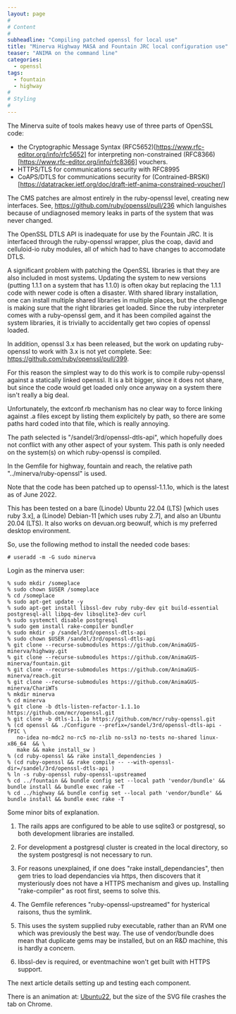 ```yaml
---
layout: page
#
# Content
#
subheadline: "Compiling patched openssl for local use"
title: "Minerva Highway MASA and Fountain JRC local configuration use"
teaser: "ANIMA on the command line"
categories:
  - openssl
tags:
  - fountain
  - highway
#
# Styling
#
---
```


The Minerva suite of tools makes heavy use of three parts of OpenSSL code:

* the Cryptographic Message Syntax (RFC5652)[https://www.rfc-editor.org/info/rfc5652] for interpreting non-constrained (RFC8366)[https://www.rfc-editor.org/info/rfc8366] vouchers.
* HTTPS/TLS for communications security with RFC8995
* CoAPS/DTLS for communications security for (Contrained-BRSKI)[https://datatracker.ietf.org/doc/draft-ietf-anima-constrained-voucher/]

The CMS patches are almost entirely in the ruby-openssl level, creating new interfaces.
See, https://github.com/ruby/openssl/pull/236 which languishes because of undiagnosed memory leaks in parts of the system that was never changed.

The OpenSSL DTLS API is inadequate for use by the Fountain JRC.  It is interfaced through the ruby-openssl wrapper, plus the coap, david and celluloid-io ruby modules, all of which had to
have changes to accomodate DTLS.

A significant problem with patching the OpenSSL libraries is that they are also included in most systems.  Updating the system to new versions (putting 1.1.1 on a system that has 1.1.0) is often okay but replacing the 1.1.1 code with newer code is often a disaster.
With shared library installation, one can install multiple shared libraries in multiple places, but the challenge is making sure that the right libraries get loaded.  Since the ruby interpreter comes with a ruby-openssl gem, and it has been compiled against the system libraries, it is trivially to accidentally get two copies of openssl loaded.

In addition, openssl 3.x has been released, but the work on updating ruby-openssl to work with 3.x is not yet complete.  See: https://github.com/ruby/openssl/pull/399.

For this reason the simplest way to do this work is to compile ruby-openssl against a statically linked openssl.  It is a bit bigger, since it does not share, but since the code would get loaded only once anyway on a system there isn't really a big deal.

Unfortunately, the extconf.rb mechanism has no clear way to force linking against .a files except by listing them explicitely by path, so there are some paths hard coded into that file, which is really annoying.

The path selected is "/sandel/3rd/openssl-dtls-api", which hopefully does not conflict with any other aspect of your system.   This path is only needed on the system(s) on which ruby-openssl is compiled.

In the Gemfile for highway, fountain and reach, the relative path "../minerva/ruby-openssl" is used.

Note that the code has been patched up to openssl-1.1.1o, which is the latest as of June 2022.

This has been tested on a bare (Linode) Ubuntu 22.04 (LTS) [which uses ruby 3.x], a (Linode) Debian-11 [which uses ruby 2.7], and also an Ubuntu 20.04 (LTS).  It also works on devuan.org beowulf, which is my preferred desktop environment.

So, use the following method to install the needed code bases:

~~~~
# useradd -m -G sudo minerva
~~~~

Login as the minerva user:

~~~~
% sudo mkdir /someplace
% sudo chown $USER /someplace
% cd /someplace
% sudo apt-get update -y
% sudo apt-get install libssl-dev ruby ruby-dev git build-essential postgresql-all libpq-dev libsqlite3-dev curl
% sudo systemctl disable postgresql
% sudo gem install rake-compiler bundler
% sudo mkdir -p /sandel/3rd/openssl-dtls-api
% sudo chown $USER /sandel/3rd/openssl-dtls-api
% git clone --recurse-submodules https://github.com/AnimaGUS-minerva/highway.git
% git clone --recurse-submodules https://github.com/AnimaGUS-minerva/fountain.git
% git clone --recurse-submodules https://github.com/AnimaGUS-minerva/reach.git
% git clone --recurse-submodules https://github.com/AnimaGUS-minerva/ChariWTs
% mkdir minerva
% cd minerva
% git clone -b dtls-listen-refactor-1.1.1o https://github.com/mcr/openssl.git
% git clone -b dtls-1.1.1o https://github.com/mcr/ruby-openssl.git
% (cd openssl && ./Configure --prefix=/sandel/3rd/openssl-dtls-api -fPIC \
   no-idea no-mdc2 no-rc5 no-zlib no-ssl3 no-tests no-shared linux-x86_64  && \
   make && make install_sw )
% (cd ruby-openssl && rake install_dependencies )
% (cd ruby-openssl && rake compile -- --with-openssl-dir=/sandel/3rd/openssl-dtls-api )
% ln -s ruby-openssl ruby-openssl-upstreamed
% cd ../fountain && bundle config set --local path 'vendor/bundle' && bundle install && bundle exec rake -T
% cd ../highway && bundle config set --local path 'vendor/bundle' && bundle install && bundle exec rake -T
~~~~


Some minor bits of explanation.

1. The rails apps are configured to be able to use sqlite3 or postgresql, so both development libraries are installed.

2. For development a postgresql cluster is created in the local directory, so the system postgresql is not necessary to run.

3. For reasons unexplained, if one does "rake install_dependancies", then gem tries to load dependancies via https, then discovers that it mysteriously does not have a HTTPS mechanism and gives up.  Installing "rake-compiler" as root first, seems to solve this.

4. The Gemfile references "ruby-openssl-upstreamed" for hysterical raisons, thus the symlink.

5. This uses the system supplied ruby executable, rather than an RVM one which was previously the best way.  The use of vendor/bundle does mean that duplicate gems may be installed, but on an R&D machine, this is hardly a concern.

6. libssl-dev is required, or eventmachine won't get built with HTTPS support.

The next article details setting up and testing each component.

There is an animation at: [Ubuntu22](/images/minerva-installed-on-ubuntu22.svg), but the size of the SVG file crashes the tab on Chrome.



